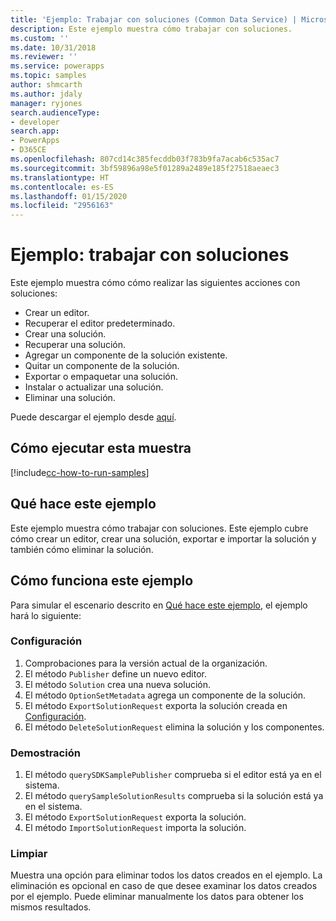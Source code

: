 ```yaml
---
title: 'Ejemplo: Trabajar con soluciones (Common Data Service) | Microsoft Docs'
description: Este ejemplo muestra cómo trabajar con soluciones.
ms.custom: ''
ms.date: 10/31/2018
ms.reviewer: ''
ms.service: powerapps
ms.topic: samples
author: shmcarth
ms.author: jdaly
manager: ryjones
search.audienceType:
- developer
search.app:
- PowerApps
- D365CE
ms.openlocfilehash: 807cd14c385fecddb03f783b9fa7acab6c535ac7
ms.sourcegitcommit: 3bf59896a98e5f01289a2489e185f27518aeaec3
ms.translationtype: HT
ms.contentlocale: es-ES
ms.lasthandoff: 01/15/2020
ms.locfileid: "2956163"
---
```

# <a name="sample-work-with-solutions"></a>Ejemplo: trabajar con soluciones

<!-- https://docs.microsoft.com/dynamics365/customer-engagement/developer/sample-work-solutions -->

Este ejemplo muestra cómo cómo realizar las siguientes acciones con soluciones:

- Crear un editor.
- Recuperar el editor predeterminado.
- Crear una solución.
- Recuperar una solución.
- Agregar un componente de la solución existente.
- Quitar un componente de la solución.
- Exportar o empaquetar una solución.
- Instalar o actualizar una solución.
- Eliminar una solución.

Puede descargar el ejemplo desde [aquí](https://github.com/Microsoft/PowerApps-Samples/tree/master/cds/orgsvc/C%23/WorkwithSolutions).

## <a name="how-to-run-this-sample"></a>Cómo ejecutar esta muestra

[!include[cc-how-to-run-samples](../../includes/cc-how-to-run-samples.md)]

## <a name="what-this-sample-does"></a>Qué hace este ejemplo

Este ejemplo muestra cómo trabajar con soluciones. Este ejemplo cubre cómo crear un editor, crear una solución, exportar e importar la solución y también cómo eliminar la solución.

## <a name="how-this-sample-works"></a>Cómo funciona este ejemplo

Para simular el escenario descrito en [Qué hace este ejemplo](#what-this-sample-does), el ejemplo hará lo siguiente:

### <a name="setup"></a>Configuración

1. Comprobaciones para la versión actual de la organización.
1. El método `Publisher` define un nuevo editor. 
1. El método `Solution` crea una nueva solución.
1. El método `OptionSetMetadata` agrega un componente de la solución.
1. El método `ExportSolutionRequest` exporta la solución creada en [Configuración](#setup).
1. El método `DeleteSolutionRequest` elimina la solución y los componentes.

### <a name="demonstrate"></a>Demostración

1. El método `querySDKSamplePublisher` comprueba si el editor está ya en el sistema.
1. El método `querySampleSolutionResults` comprueba si la solución está ya en el sistema.
1. El método `ExportSolutionRequest` exporta la solución.
1. El método `ImportSolutionRequest` importa la solución.

### <a name="clean-up"></a>Limpiar

Muestra una opción para eliminar todos los datos creados en el ejemplo. La eliminación es opcional en caso de que desee examinar los datos creados por el ejemplo. Puede eliminar manualmente los datos para obtener los mismos resultados.
